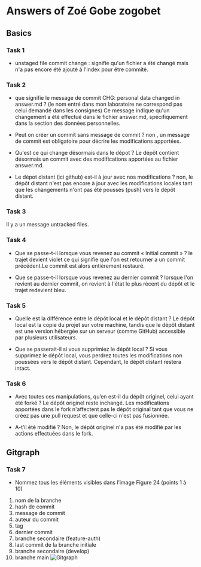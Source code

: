 # Answers of Zoé Gobe zogobet

## Basics
### Task 1
- unstaged file commit change : signifie qu'un fichier a été changé mais n'a pas encore été ajouté à l'index pour être commité.
### Task 2
- que signifie le message de commit CHG: personal data changed in answer.md ?
(le nom entré dans mon laboratoire ne correspond pas celui demandé dans les consignes)
Ce message indique qu'un changement a été effectué dans le fichier answer.md, spécifiquement dans la section des données personnelles.

- Peut on créer un commit sans message de commit ?
non , un message de commit est obligatoire pour décrire les modifications apportées.

- Qu'est ce qui change désormais dans le dépot ?
Le dépôt contient désormais un commit avec des modifications apportées au fichier answer.md.

- Le dépot distant (ici github) est-il à jour avec nos modifications ?
non, le dépôt distant n'est pas encore à jour avec les modifications locales tant que les changements n'ont pas été poussés (push) vers le dépôt distant.
### Task 3
Il y a un message untracked files.
### Task 4
- Que se passe-t-il lorsque vous revenez au commit « Initial commit » ? 
le trajet devient violet ce qui signifie que l'on est retourner a un commit précédent.Le commit est alors entièrement restauré.

- Que se passe-t-il lorsque vous revenez au dernier commit ?
lorsque l'on revient au dernier commit, on revient à l'état le plus récent du dépôt et le trajet redevient bleu.
### Task 5
- Quelle est la différence entre le dépôt local et le dépôt distant ?
Le dépôt local est la copie du projet sur votre machine, tandis que le dépôt distant est une version hébergée sur un serveur (comme GitHub) accessible par plusieurs 
utilisateurs.

- Que se passerait-il si vous supprimiez le dépôt local ?
Si vous supprimez le dépôt local, vous perdrez toutes les modifications non poussées vers le dépôt distant. Cependant, le dépôt distant restera intact.
### Task 6
- Avec toutes ces manipulations, qu’en est-il du dépôt originel, celui ayant été
forké ?
Le dépôt originel reste inchangé. Les modifications apportées dans le fork n'affectent pas le dépôt original tant que vous ne créez pas une pull request et que celle-ci n'est pas fusionnée.

- A-t’il été modifié ?
Non, le dépôt originel n'a pas été modifié par les actions effectuées dans le fork.
## Gitgraph

### Task 7
 - Nommez tous les éléments visibles dans l’image Figure 24 (points 1 à 10)
1. nom de la branche
2. hash de commit
3. message de commit
4. auteur du commit
5. tag
6. dernier commit
7. branche secondaire (feature-auth)
8. last commit de la branche initiale
9. branche secondaire (develop)
10. branche main
![Gitgraph](img/gitgraph.svg)